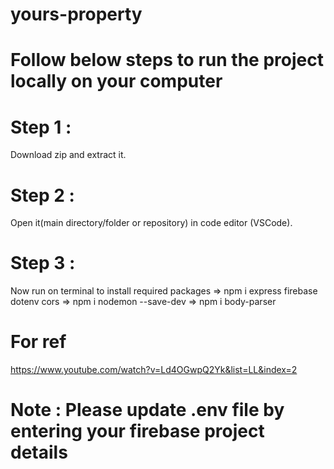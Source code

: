 # yours-property

# Follow below steps to run the project locally on your computer

# Step 1 :
Download zip and extract it.

# Step 2 :
Open it(main directory/folder or repository) in code editor (VSCode).

# Step 3 :
Now run on terminal to install required packages
=> npm i express firebase dotenv cors
=> npm i nodemon --save-dev
=> npm i body-parser

# For ref 
https://www.youtube.com/watch?v=Ld4OGwpQ2Yk&list=LL&index=2

# Note : Please update .env file by entering your firebase project details
